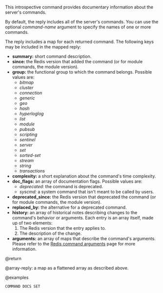 This introspective command provides documentary information about the server's commands.

By default, the reply includes all of the server's commands.
You can use the optional _command-name_ argument to specify the names of one or more commands.

The reply includes a map for each returned command.
The following keys may be included in the mapped reply:

* **summary:** short command description.
* **since:** the Redis version that added the command (or for module commands, the module version).
* **group:** the functional group to which the command belongs.
  Possible values are:
  - _bitmap_
  - _cluster_
  - _connection_
  - _generic_
  - _geo_
  - _hash_
  - _hyperloglog_
  - _list_
  - _module_
  - _pubsub_
  - _scripting_
  - _sentinel_
  - _server_
  - _set_
  - _sorted-set_
  - _stream_
  - _string_
  - _transactions_
* **complexity:** a short explanation about the command's time complexity.
* **doc_flags:** an array of documentation flags.
  Possible values are:
  - _deprecated:_ the command is deprecated.
  - _syscmd:_ a system command that isn't meant to be called by users.
* **deprecated_since:** the Redis version that deprecated the command (or for module commands, the module version).
* **replaced_by:** the alternative for a deprecated command.
* **history:** an array of historical notes describing changes to the command's behavior or arguments.
  Each entry is an array itself, made up of two elements:
  1. The Redis version that the entry applies to.
  2. The description of the change.
* **arguments:** an array of maps that describe the command's arguments.
  Please refer to the [Redis command arguments][td] page for more information.

[td]: /topics/command-arguments

@return

@array-reply: a map as a flattened array as described above.

@examples

```cli
COMMAND DOCS SET
```

